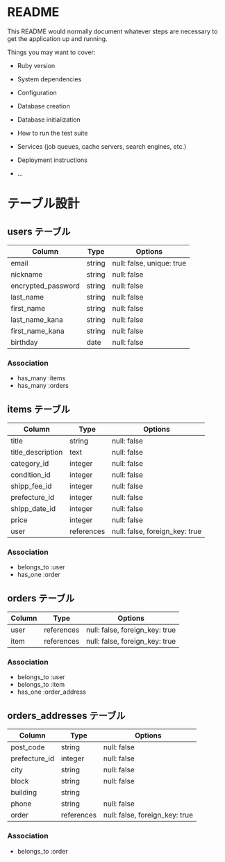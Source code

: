 # README

This README would normally document whatever steps are necessary to get the
application up and running.

Things you may want to cover:

* Ruby version

* System dependencies

* Configuration

* Database creation

* Database initialization

* How to run the test suite

* Services (job queues, cache servers, search engines, etc.)

* Deployment instructions

* ...



# テーブル設計

## users テーブル

| Column             | Type     | Options     |
| ------------------ | -------- | ----------- |
| email              | string   | null: false, unique: true |
| nickname           | string   | null: false |
| encrypted_password | string   | null: false |
| last_name          | string   | null: false | 
| first_name         | string   | null: false | 
| last_name_kana     | string   | null: false | 
| first_name_kana    | string   | null: false | 
| birthday　　　      | date     | null: false | 


### Association

- has_many :items
- has_many :orders


## items テーブル

| Column             | Type       | Options                        |
| ------------------ | ---------- | ------------------------------ |
| title              | string     | null: false                    | 商品名
| title_description  | text       | null: false                    | 商品説明
| category_id        | integer    | null: false                    | カテゴリ
| condition_id       | integer    | null: false                    | 商品状態
| shipp_fee_id       | integer    | null: false                    | 配送料負担
| prefecture_id      | integer    | null: false                    | 発送元地域
| shipp_date_id      | integer    | null: false                    | 発送日の目安
| price              | integer    | null: false                    | 価格
| user               | references | null: false, foreign_key: true |  


### Association

- belongs_to :user
- has_one    :order


## orders テーブル

| Column     | Type       | Options                        |
| ---------- | ---------- | ------------------------------ |
| user       | references | null: false, foreign_key: true |  
| item       | references | null: false, foreign_key: true | 


### Association

- belongs_to :user
- belongs_to :item
- has_one :order_address


## orders_addresses テーブル

| Column         | Type       | Options                        |
| -------------- | ---------- | ------------------------------ |
| post_code      | string     | null: false                    |
| prefecture_id  | integer    | null: false                    |
| city           | string     | null: false                    |
| block          | string     | null: false                    |
| building       | string     | 　　　　　　                     |
| phone          | string     | null: false                    |
| order          | references | null: false, foreign_key: true |


### Association

- belongs_to   :order
